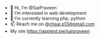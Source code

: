 - 👋 Hi, I’m @SaiPraveen
- 👀 I’m interested in web development
- 🌱 I’m currently learning php, python
- 📫 Reach me on @chsai.p13@gmail.com
- My site https://apptest.pw/saipraveen 

<!---
SaiP13/SaiP13 is a ✨ special ✨ repository because its `README.md` (this file) appears on your GitHub profile.
You can click the Preview link to take a look at your changes.
--->
